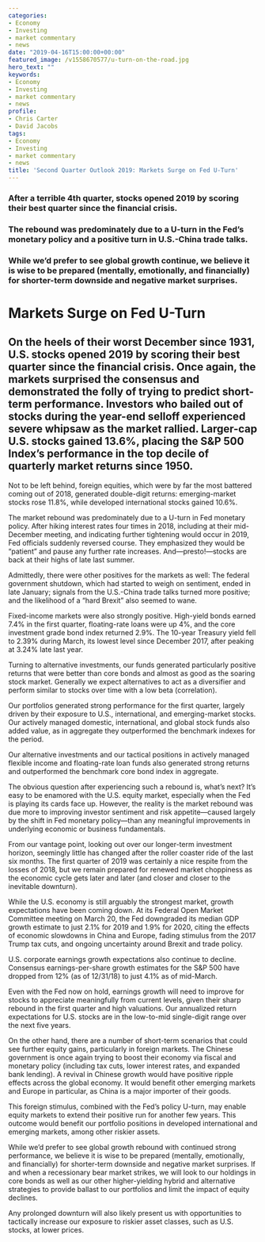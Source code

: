```yaml
---
categories:
- Economy
- Investing
- market commentary
- news
date: "2019-04-16T15:00:00+00:00"
featured_image: /v1558670577/u-turn-on-the-road.jpg
hero_text: ""
keywords:
- Economy
- Investing
- market commentary
- news
profile:
- Chris Carter
- David Jacobs
tags:
- Economy
- Investing
- market commentary
- news
title: 'Second Quarter Outlook 2019: Markets Surge on Fed U-Turn'
---
```

### After a terrible 4th quarter, stocks opened 2019 by scoring their best quarter since the financial crisis.

### The rebound was predominately due to a U-turn in the Fed’s monetary policy and a positive turn in U.S.-China trade talks.

### While we’d prefer to see global growth continue, we believe it is wise to be prepared (mentally, emotionally, and financially) for shorter-term downside and negative market surprises.

# Markets Surge on Fed U-Turn

## On the heels of their worst December since 1931, U.S. stocks opened 2019 by scoring their best quarter since the financial crisis. Once again, the markets surprised the consensus and demonstrated the folly of trying to predict short-term performance. Investors who bailed out of stocks during the year-end selloff experienced severe whipsaw as the market rallied. Larger-cap U.S. stocks gained 13.6%, placing the S&P 500 Index’s performance in the top decile of quarterly market returns since 1950.

Not to be left behind, foreign equities, which were by far the most battered coming out of 2018, generated double-digit returns: emerging-market stocks rose 11.8%, while developed international stocks gained 10.6%.

The market rebound was predominately due to a U-turn in Fed monetary policy. After hiking interest rates four times in 2018, including at their mid-December meeting, and indicating further tightening would occur in 2019, Fed officials suddenly reversed course. They emphasized they would be “patient” and pause any further rate increases. And—presto!—stocks are back at their highs of late last summer.

Admittedly, there were other positives for the markets as well: The federal government shutdown, which had started to weigh on sentiment, ended in late January; signals from the U.S.-China trade talks turned more positive; and the likelihood of a “hard Brexit” also seemed to wane.

Fixed-income markets were also strongly positive. High-yield bonds earned 7.4% in the first quarter, floating-rate loans were up 4%, and the core investment grade bond index returned 2.9%. The 10-year Treasury yield fell to 2.39% during March, its lowest level since December 2017, after peaking at 3.24% late last year.

Turning to alternative investments, our funds generated particularly positive returns that were better than core bonds and almost as good as the soaring stock market. Generally we expect alternatives to act as a diversifier and perform similar to stocks over time with a low beta (correlation).

Our portfolios generated strong performance for the first quarter, largely driven by their exposure to U.S., international, and emerging-market stocks. Our actively managed domestic, international, and global stock funds also added value, as in aggregate they outperformed the benchmark indexes for the period.

Our alternative investments and our tactical positions in actively managed flexible income and floating-rate loan funds also generated strong returns and outperformed the benchmark core bond index in aggregate.

The obvious question after experiencing such a rebound is, what’s next? It’s easy to be enamored with the U.S. equity market, especially when the Fed is playing its cards face up. However, the reality is the market rebound was due more to improving investor sentiment and risk appetite—caused largely by the shift in Fed monetary policy—than any meaningful improvements in underlying economic or business fundamentals.

From our vantage point, looking out over our longer-term investment horizon, seemingly little has changed after the roller coaster ride of the last six months. The first quarter of 2019 was certainly a nice respite from the losses of 2018, but we remain prepared for renewed market choppiness as the economic cycle gets later and later (and closer and closer to the inevitable downturn).

While the U.S. economy is still arguably the strongest market, growth expectations have been coming down. At its Federal Open Market Committee meeting on March 20, the Fed downgraded its median GDP growth estimate to just 2.1% for 2019 and 1.9% for 2020, citing the effects of economic slowdowns in China and Europe, fading stimulus from the 2017 Trump tax cuts, and ongoing uncertainty around Brexit and trade policy.

U.S. corporate earnings growth expectations also continue to decline. Consensus earnings-per-share growth estimates for the S&P 500 have dropped from 12% (as of 12/31/18) to just 4.1% as of mid-March.

Even with the Fed now on hold, earnings growth will need to improve for stocks to appreciate meaningfully from current levels, given their sharp rebound in the first quarter and high valuations. Our annualized return expectations for U.S. stocks are in the low-to-mid single-digit range over the next five years.

On the other hand, there are a number of short-term scenarios that could see further equity gains, particularly in foreign markets. The Chinese government is once again trying to boost their economy via fiscal and monetary policy (including tax cuts, lower interest rates, and expanded bank lending). A revival in Chinese growth would have positive ripple effects across the global economy. It would benefit other emerging markets and Europe in particular, as China is a major importer of their goods.

This foreign stimulus, combined with the Fed’s policy U-turn, may enable equity markets to extend their positive run for another few years. This outcome would benefit our portfolio positions in developed international and emerging markets, among other riskier assets.

While we’d prefer to see global growth rebound with continued strong performance, we believe it is wise to be prepared (mentally, emotionally, and financially) for shorter-term downside and negative market surprises. If and when a recessionary bear market strikes, we will look to our holdings in core bonds as well as our other higher-yielding hybrid and alternative strategies to provide ballast to our portfolios and limit the impact of equity declines.

Any prolonged downturn will also likely present us with opportunities to tactically increase our exposure to riskier asset classes, such as U.S. stocks, at lower prices.